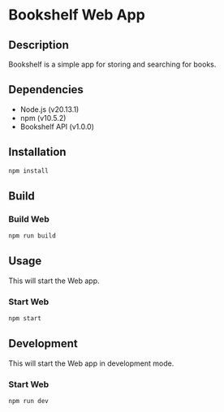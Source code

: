 # Bookshelf Web App

## Description

Bookshelf is a simple app for storing and searching for books.

## Dependencies

- Node.js (v20.13.1)
- npm (v10.5.2)
- Bookshelf API (v1.0.0)

## Installation

```bash
npm install
```

## Build

### Build Web

```bash
npm run build
```

## Usage

This will start the Web app.

### Start Web

```bash
npm start
```

## Development

This will start the Web app in development mode.

### Start Web

```bash
npm run dev
```
